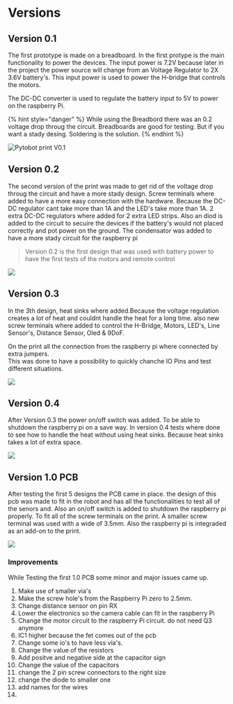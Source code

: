 # Versions

## Version 0.1

The first prototype is made on a breadboard. In the first protype is the main functionality to power the devices. The input power is 7.2V because later in the project the power source will change from an Voltage Regulator to 2X 3.6V battery's. This input power is used to power the H-bridge that controls the motors. 

The DC-DC converter is used to regulate the battery input to 5V to power on the raspberry Pi.

{% hint style="danger" %}
While using the Breadbord there was an 0.2 voltage drop throug the circuit. Breadboards are good for testing. But if you want a stady desing. Soldering is the solution. 
{% endhint %}

![Pytobot print V0.1](../../.gitbook/assets/img_5078-2-copy.jpg)

## Version 0.2

The second version of the print was made to get rid of the voltage drop throug the circuit and have a more stady design. Screw terminals where added  to have a more easy connection with the hardware. Because the DC-DC regulator cant take more than 1A and the LED's take more than 1A. 2 extra DC-DC regulators where added for 2 extra LED strips. Also an diod is added to the circuit to secuire the devices if the battery's would not placed correctly and pot power on the ground. The condensator was added to have a more stady circuit for the raspberry pi

> Version 0.2 is the first design that was used with battery power to have the first tests of the motors and remote control



![](../../.gitbook/assets/img_3614-copy.jpg)

## Version 0.3

In the 3th design, heat sinks where added.Because the voltage regulation creates a lot of heat and couldnt handle the heat for a long time. also new screw terminals where added to control the H-Bridge, Motors, LED's, Line Sensor's, Distance Sensor, Oled & 9DoF. 

On the print all the connection from the raspberry pi where connected by extra jumpers.  
This was done to have a possibility to quickly chanche IO Pins and test different situations. 

![](../../.gitbook/assets/img_3612-copy.jpg)

## Version 0.4

After Version 0.3 the power on/off switch was added. To be able to shutdown the raspberry pi on a save way. In version 0.4 tests where done to see how to handle the heat without using heat sinks. Because heat sinks takes a lot of extra space. 

![](../../.gitbook/assets/img_3615-copy.jpg)

## Version 1.0 PCB

After testing the first 5 designs the PCB came in place. the design of this pcb was made to fit in the robot and has all the functionalities to test all of the senors and. Also an on/off switch is added to shutdown the raspberry pi properly. To fit all of the screw terminals on the print. A smaller screw terminal was used with a wide of 3.5mm. Also the raspberry pi is integraded as an add-on to the print.

![](../../.gitbook/assets/0a3b964b-c420-445c-a626-979100233cd0_1_0_1.png)

### Improvements

While Testing the first 1.0 PCB some minor and major issues came up. 

1. Make use of smaller via's
2. Make the screw hole's from the Raspberry Pi zero to 2.5mm.
3. Change distance sensor on pin RX
4. Lower the electronics so the camera cable can fit in the raspberry Pi
5. Change the motor circuit to the raspberry Pi circuit. do not need Q3 anymore
6. IC1 higher because the fet comes out of the pcb
7. Change some io's to have less via's.
8. Change the value of the resistors
9. Add positve and negative side at the capacitor sign
10. Change the value of the capacitors
11. change the 2 pin screw connectors to the right size
12. change the diode to smaller one
13. add names for the wires
14. 
